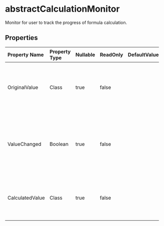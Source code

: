 # **abstractCalculationMonitor**

Monitor for user to track the progress of formula calculation.  

## **Properties**

| Property Name | Property Type | Nullable |  ReadOnly | DefaultValue | Description | 
| :- | :- | :- |:- |  :- | :- |
|OriginalValue|Class|true|false |  |Gets the old value of the calculated cell. Should be used only in  and . |
|ValueChanged|Boolean|true|false |  |Whether the cell's value has been changed after the calculation.  Should be used only in .        |
|CalculatedValue|Class|true|false |  |Gets the newly calculated value of the cell. Should be used only in .        |

